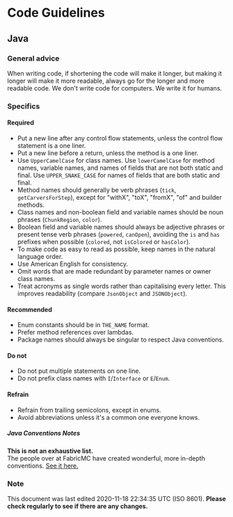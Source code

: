 # Code Guidelines
## Java
### General advice
When writing code, if shortening the code will make it longer, but making it longer will make it more readable, always go for the longer and more readable code. We don't write code for computers. We write it for humans.

### Specifics
#### Required
- Put a new line after any control flow statements, unless the control flow statement is a one liner.
- Put a new line before a return, unless the method is a one liner.
- Use `UpperCamelCase` for class names. Use `lowerCamelCase` for method names, variable names, and names of fields that are not
both static and final. Use `UPPER_SNAKE_CASE` for names of fields that are both static and final.
- Method names should generally be verb phrases (`tick`, `getCarversForStep`), except for "withX", "toX", "fromX", "of" and
builder methods.
- Class names and non-boolean field and variable names should be noun phrases (`ChunkRegion`, `color`).
- Boolean field and variable names should always be adjective phrases or present tense verb phrases (`powered`, `canOpen`),
avoiding the `is` and `has` prefixes when possible (`colored`, not `isColored` or `hasColor`).
- To make code as easy to read as possible, keep names in the natural language order.
- Use American English for consistency.
- Omit words that are made redundant by parameter names or owner class names.
- Treat acronyms as single words rather than capitalising every letter. This improves readability (compare `JsonObject` and
`JSONObject`).

#### Recommended
- Enum constants should be in `THE_NAME` format.
- Prefer method references over lambdas.
- Package names should always be singular to respect Java conventions.

#### Do not
- Do not put multiple statements on one line.
- Do not prefix class names with `I`/`Interface` or `E`/`Enum`.

#### Refrain
- Refrain from trailing semicolons, except in enums.
- Avoid abbreviations unless it's a common one everyone knows.

##### Java Conventions Notes
**This is not an exhaustive list.**  
The people over at FabricMC have created wonderful, more in-depth conventions. [See it here.](https://github.com/FabricMC/yarn/blob/20w46a/CONVENTIONS.md)

### Note
This document was last edited 2020-11-18 22:34:35 UTC (ISO 8601).
**Please check regularly to see if there are any changes.**
